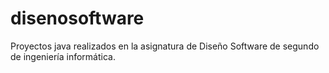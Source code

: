 # disenosoftware
Proyectos java realizados en la asignatura de Diseño Software de segundo de ingeniería informática.
